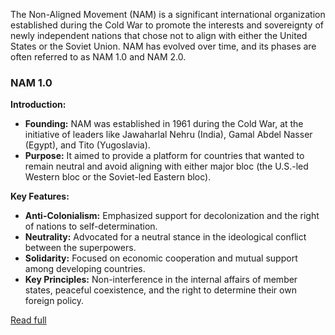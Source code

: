 The Non-Aligned Movement (NAM) is a significant international organization established during the Cold War to promote the interests and sovereignty of newly independent nations that chose not to align with either the United States or the Soviet Union. NAM has evolved over time, and its phases are often referred to as NAM 1.0 and NAM 2.0.

### NAM 1.0

**Introduction:**
- **Founding:** NAM was established in 1961 during the Cold War, at the initiative of leaders like Jawaharlal Nehru (India), Gamal Abdel Nasser (Egypt), and Tito (Yugoslavia).
- **Purpose:** It aimed to provide a platform for countries that wanted to remain neutral and avoid aligning with either major bloc (the U.S.-led Western bloc or the Soviet-led Eastern bloc).

**Key Features:**
- **Anti-Colonialism:** Emphasized support for decolonization and the right of nations to self-determination.
- **Neutrality:** Advocated for a neutral stance in the ideological conflict between the superpowers.
- **Solidarity:** Focused on economic cooperation and mutual support among developing countries.
- **Key Principles:** Non-interference in the internal affairs of member states, peaceful coexistence, and the right to determine their own foreign policy.

[Read full](https://www.wikiwand.com/en/Non-Aligned_Movement)